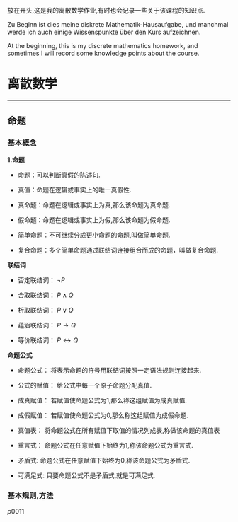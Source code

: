 放在开头,这是我的离散数学作业,有时也会记录一些关于该课程的知识点.

Zu Beginn ist dies meine diskrete Mathematik-Hausaufgabe, und manchmal werde ich auch einige Wissenspunkte über den Kurs aufzeichnen.

At the beginning, this is my discrete mathematics homework, and sometimes I will record some knowledge points about the course.

# 离散数学
---
## 命题

### 基本概念

**1.命题**
- 命题：可以判断真假的陈述句.

- 真值：命题在逻辑或事实上的唯一真假性.

- 真命题：命题在逻辑或事实上为真,那么该命题为真命题.

- 假命题：命题在逻辑或事实上为假,那么该命题为假命题.

- 简单命题：不可继续分成更小命题的命题,叫做简单命题.

- 复合命题：多个简单命题通过联结词连接组合而成的命题，叫做复合命题.

**联结词**

- 否定联结词：
$\neg P$

- 合取联结词：
$P \land Q$

- 析取联结词：
$P \lor Q$

- 蕴涵联结词：
$P \to Q$

- 等价联结词：
$P \leftrightarrow Q$

**命题公式**

- 命题公式：
将表示命题的符号用联结词按照一定语法规则连接起来.

- 公式的赋值：
给公式中每一个原子命题分配真值.

- 成真赋值：
若赋值使命题公式为1,那么称这组赋值为成真赋值.

- 成假赋值：
若赋值使命题公式为0,那么称这组赋值为成假命题.

- 真值表：
将命题公式在所有赋值下取值的情况列成表,称做该命题的真值表

- 重言式：
命题公式在任意赋值下始终为1,称该命题公式为重言式.

- 矛盾式:
命题公式在任意赋值下始终为0,称该命题公式为矛盾式.

- 可满足式:
只要命题公式不是矛盾式,就是可满足式.

### 基本规则,方法
$p  0  0  1  1$